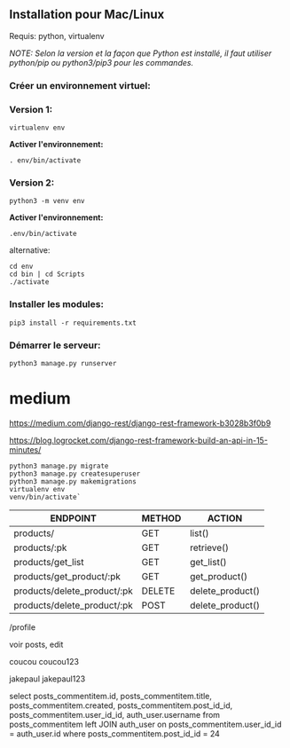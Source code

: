 ## Installation pour Mac/Linux

Requis:
python, virtualenv

_NOTE: Selon la version et la façon que Python est installé, il faut utiliser python/pip ou python3/pip3 pour les commandes._

### Créer un environnement virtuel:

### Version 1:

```virtualenv env```

**Activer l'environnement:**

```. env/bin/activate```


### Version 2:

```python3 -m venv env```

**Activer l'environnement:**

```.env/bin/activate```

alternative:

```
cd env
cd bin | cd Scripts
./activate
```

### Installer les modules:

```pip3 install -r requirements.txt```


### Démarrer le serveur:

```python3 manage.py runserver```

# medium

https://medium.com/django-rest/django-rest-framework-b3028b3f0b9

https://blog.logrocket.com/django-rest-framework-build-an-api-in-15-minutes/

```
python3 manage.py migrate
python3 manage.py createsuperuser
python3 manage.py makemigrations
virtualenv env
venv/bin/activate`
```


| ENDPOINT                    | METHOD  | ACTION               |
|-----------------------------|---------|----------------------|
| products/                   | GET     | list()               |
| products/:pk                | GET     | retrieve()           |
| products/get_list           | GET     | get_list()           |
| products/get_product/:pk    | GET     | get_product()        |
| products/delete_product/:pk | DELETE  | delete_product()     |
| products/delete_product/:pk | POST    | delete_product()     |


/profile

voir posts, edit

coucou
coucou123

jakepaul
jakepaul123

select posts_commentitem.id, posts_commentitem.title, posts_commentitem.created, posts_commentitem.post_id_id, posts_commentitem.user_id_id, auth_user.username
from posts_commentitem
left JOIN auth_user
on posts_commentitem.user_id_id = auth_user.id
where posts_commentitem.post_id_id = 24
